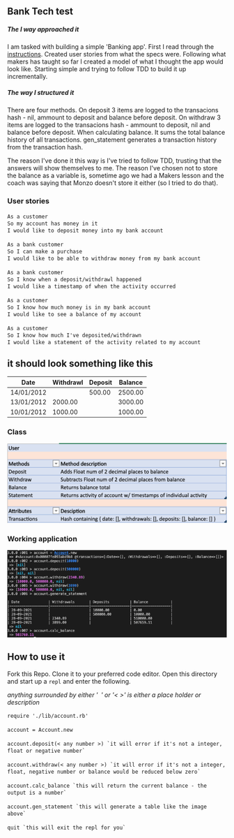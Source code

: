 ## Bank Tech test

##### The I way approached it

I am tasked with building a simple 'Banking app'.
First I read through the [instructions](https://github.com/makersacademy/course/blob/main/individual_challenges/bank_tech_test.md).
Created user stories from what the specs were.
Following what makers has taught so far I created a model of what I thought the app would look like.
Starting simple and trying to follow TDD to build it up incrementally.

##### The way I structured it

There are four methods.
On deposit 3 items are logged to the transacions hash - nil, ammount to deposit and balance before deposit.
On withdraw 3 items are logged to the transacions hash -  ammount to deposit, nil and balance before deposit.
When calculating balance. It sums the total balance history of all transactions.
gen_statement generates a transaction history from the transaction hash.

The reason I've done it this way is I've tried to follow TDD, trusting that the answers will show themselves to me.
The reason I've chosen not to store the balance as a variable is, sometime ago we had a Makers lesson and the coach
was saying that Monzo doesn't store it either (so I tried to do that).

### User stories

````
As a customer
So my account has money in it
I would like to deposit money into my bank account

As a bank customer
So I can make a purchase
I would like to be able to withdraw money from my bank account

As a bank customer
So I know when a deposit/withdrawl happened
I would like a timestamp of when the activity occurred

As a customer
So I know how much money is in my bank account
I would like to see a balance of my account

As a customer
So I know how much I've deposited/withdrawn
I would like a statement of the activity related to my account
````

## it should look something like this

| Date               | Withdrawl          | Deposit            | Balance            |
|--------------------|--------------------|--------------------|--------------------|
| 14/01/2012         |                    | 500.00             | 2500.00            |
| 13/01/2012         | 2000.00            |                    | 3000.00            |
| 10/01/2012         | 1000.00            |                    | 1000.00            |

### Class

![User class](screenshots/class_model.png)

### Working application

![Working application](screenshots/working_app.png)

## How to use it

Fork this Repo. Clone it to your preferred code editor.
Open this directory and start up a `repl` and enter the following.

*anything surrounded by either '` `' or '< >' is either a place holder or description*

````
require './lib/account.rb'

account = Account.new

account.deposit(< any number >) `it will error if it's not a integer, float or negative number`

account.withdraw(< any number >) `it will error if it's not a integer, float, negative number or balance would be reduced below zero`

account.calc_balance `this will return the current balance - the output is a number`

account.gen_statement `this will generate a table like the image above`

quit `this will exit the repl for you`

````

